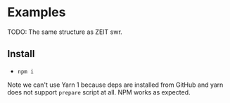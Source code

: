 # Examples

TODO: The same structure as ZEIT swr.

## Install

- `npm i`

Note we can't use Yarn 1 because deps are installed from GitHub and yarn does not support `prepare` script at all. NPM works as expected.
